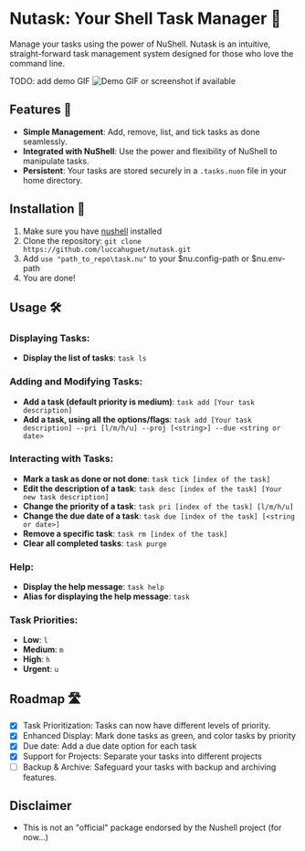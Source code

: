 # Nutask: Your Shell Task Manager 🌰

Manage your tasks using the power of NuShell. Nutask is an intuitive, straight-forward task management system designed for those who love the command line.

TODO: add demo GIF
![Demo GIF or screenshot if available](path-to-demo-image.gif)

## Features 🚀
- **Simple Management**: Add, remove, list, and tick tasks as done seamlessly.
- **Integrated with NuShell**: Use the power and flexibility of NuShell to manipulate tasks.
- **Persistent**: Your tasks are stored securely in a `.tasks.nuon` file in your home directory.

## Installation 💽
1. Make sure you have [nushell](https://www.nushell.sh) installed 
2. Clone the repository: `git clone https://github.com/luccahuguet/nutask.git`
3. Add `use "path_to_repo\task.nu"` to your $nu.config-path or $nu.env-path
4. You are done! 

## Usage 🛠️

### Displaying Tasks:
- **Display the list of tasks**: `task ls`

### Adding and Modifying Tasks:
- **Add a task (default priority is medium)**: `task add [Your task description]`
- **Add a task, using all the options/flags**: `task add [Your task description] --pri [l/m/h/u] --proj [<string>] --due <string or date>`

### Interacting with Tasks:
- **Mark a task as done or not done**: `task tick [index of the task]`
- **Edit the description of a task**: `task desc [index of the task] [Your new task description]`
- **Change the priority of a task**: `task pri [index of the task] [l/m/h/u]`
- **Change the due date of a task**: `task due [index of the task] [<string or date>]`
- **Remove a specific task**: `task rm [index of the task]`
- **Clear all completed tasks**: `task purge`

### Help:
- **Display the help message**: `task help`
- **Alias for displaying the help message**: `task `

### Task Priorities:
- **Low**: `l`
- **Medium**: `m`
- **High**: `h`
- **Urgent**: `u`

## Roadmap 🛣️
- [x] Task Prioritization: Tasks can now have different levels of priority.
- [x] Enhanced Display: Mark done tasks as green, and color tasks by priority
- [x] Due date: Add a due date option for each task
- [x] Support for Projects: Separate your tasks into different projects
- [ ] Backup & Archive: Safeguard your tasks with backup and archiving features.

## Disclaimer
- This is not an "official" package endorsed by the Nushell project (for now...)
